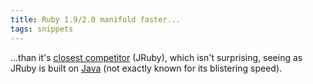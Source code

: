 ```yaml
---
title: Ruby 1.9/2.0 manifold faster...
tags: snippets
---
```


...than it's [closest competitor](http://antoniocangiano.com/2007/12/03/the-great-ruby-shootout/) (JRuby), which isn't surprising, seeing as JRuby is built on [Java](http://www.wincent.com/knowledge-base/Java) (not exactly known for its blistering speed).
